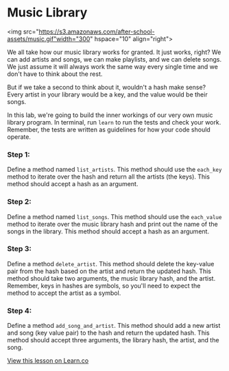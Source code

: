 # Music Library
<img src="https://s3.amazonaws.com/after-school-assets/music.gif"width="300" hspace="10" align="right">

We all take how our music library works for granted. It just works, right? We can add artists and songs, we can make playlists, and we can delete songs. We just assume it will always work the same way every single time and we don't have to think about the rest.

But if we take a second to think about it, wouldn't a hash make sense? Every artist in your library would be a key, and the value would be their songs. 

In this lab, we're going to build the inner workings of our very own music library program. In terminal, run `learn` to run the tests and check your work. Remember, the tests are written as guidelines for how your code should operate.

### Step 1:

Define a method named `list_artists`. This method should use the `each_key` method to iterate over the hash and return all the artists (the keys). This method should accept a hash as an argument.

### Step 2:

Define a method named `list_songs`. This method should use the `each_value` method to iterate over the music library hash and print out the name of the songs in the library. This method should accept a hash as an argument.

### Step 3:

Define a method `delete_artist`. This method should delete the key-value pair from the hash based on the artist and return the updated hash. This method should take two arguments, the music library hash, and the artist. Remember, keys in hashes are symbols, so you'll need to expect the method to accept the artist as a symbol. 


### Step 4:

Define a method `add_song_and_artist`. This method should add a new artist and song (key value pair) to the hash and return the updated hash. This method should accept three arguments, the library hash, the artist, and the song.







<a href='https://learn.co/lessons/hs-intro-software-engineering-music-library' data-visibility='hidden'>View this lesson on Learn.co</a>
